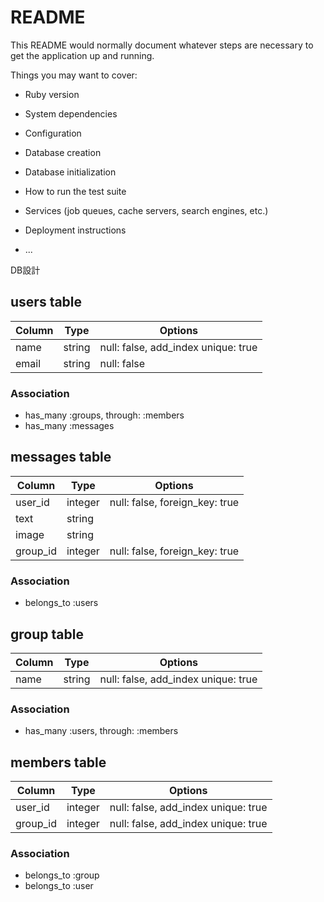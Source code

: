 # README

This README would normally document whatever steps are necessary to get the
application up and running.

Things you may want to cover:

* Ruby version

* System dependencies

* Configuration

* Database creation

* Database initialization

* How to run the test suite

* Services (job queues, cache servers, search engines, etc.)

* Deployment instructions

* ...

DB設計

## users table

|Column|Type|Options|
|------|----|-------|
|name|string|null: false, add_index unique: true|
|email|string|null: false|

### Association

- has_many :groups, through: :members
- has_many :messages


## messages table

|Column|Type|Options|
|------|----|-------|
|user_id|integer|null: false, foreign_key: true|
|text|string|
|image|string|
|group_id|integer|null: false,  foreign_key: true|

### Association
- belongs_to :users

## group table

|Column|Type|Options|
|------|----|-------|
|name|string|null: false, add_index unique: true|

### Association

- has_many :users, through: :members


## members table

|Column|Type|Options|
|------|----|-------|
|user_id|integer|null: false, add_index unique: true|
|group_id|integer|null: false, add_index unique: true|

### Association

- belongs_to :group
- belongs_to :user

